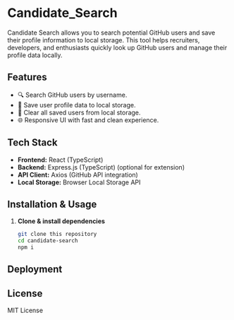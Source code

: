 # Candidate_Search

Candidate Search allows you to search potential GitHub users and save their profile information to local storage. This tool helps recruiters, developers, and enthusiasts quickly look up GitHub users and manage their profile data locally.

## Features
- 🔍 Search GitHub users by username.
- 💾 Save user profile data to local storage.
- 🧹 Clear all saved users from local storage.
- 🌐 Responsive UI with fast and clean experience.

## Tech Stack
- **Frontend:** React (TypeScript)
- **Backend:** Express.js (TypeScript) (optional for extension)
- **API Client:** Axios (GitHub API integration)
- **Local Storage:** Browser Local Storage API

## Installation & Usage

1. **Clone & install dependencies**
   ```bash
   git clone this repository
   cd candidate-search
   npm i

## Deployment 

## License 

MIT License

